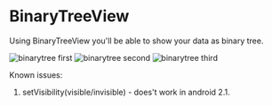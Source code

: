 BinaryTreeView
==============

Using BinaryTreeView you'll be able to show your data as binary tree.

![binarytree first](https://raw.github.com/jmodrako/BinaryTreeView/master/img/first.png)
![binarytree second](https://raw.github.com/jmodrako/BinaryTreeView/master/img/second.png)
![binarytree third](https://raw.github.com/jmodrako/BinaryTreeView/master/img/third.png)

Known issues:
1. setVisibility(visible/invisible) - does't work in android 2.1.